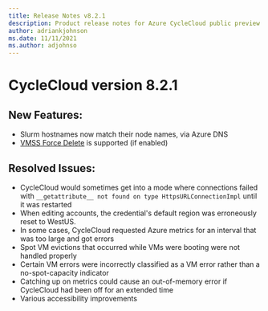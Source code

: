 ```yaml
---
title: Release Notes v8.2.1
description: Product release notes for Azure CycleCloud public preview v8.2.1
author: adriankjohnson
ms.date: 11/11/2021
ms.author: adjohnso
---
```


# CycleCloud version 8.2.1

## New Features:

* Slurm hostnames now match their node names, via Azure DNS
* [VMSS Force Delete](~/how-to/terminate-cluster.md#force-delete-vms) is supported (if enabled)

## Resolved Issues:

* CycleCloud would sometimes get into a mode where connections failed with `__getattribute__ not found on type HttpsURLConnectionImpl` until it was restarted
* When editing accounts, the credential's default region was erroneously reset to WestUS.
* In some cases, CycleCloud requested Azure metrics for an interval that was too large and got errors
* Spot VM evictions that occurred while VMs were booting were not handled properly
* Certain VM errors were incorrectly classified as a VM error rather than a no-spot-capacity indicator
* Catching up on metrics could cause an out-of-memory error if CycleCloud had been off for an extended time
* Various accessibility improvements


